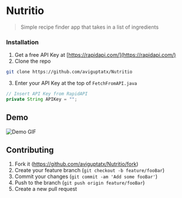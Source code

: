 # Nutritio
> Simple recipe finder app that takes in a list of ingredients

### Installation

1. Get a free API Key at [https://rapidapi.com/](https://rapidapi.com/)
2. Clone the repo
```sh
git clone https://github.com/aviguptatx/Nutritio
```
3. Enter your API Key at the top of `FetchFromAPI.java`
```Java
// Insert API Key from RapidAPI
private String APIKey = "";
```

## Demo

![Demo GIF ](https://media.giphy.com/media/lOOWbbwPBBU6zpp0et/giphy.gif)

## Contributing

1. Fork it (<https://github.com/aviguptatx/Nutritio/fork>)
2. Create your feature branch (`git checkout -b feature/fooBar`)
3. Commit your changes (`git commit -am 'Add some fooBar'`)
4. Push to the branch (`git push origin feature/fooBar`)
5. Create a new pull request
